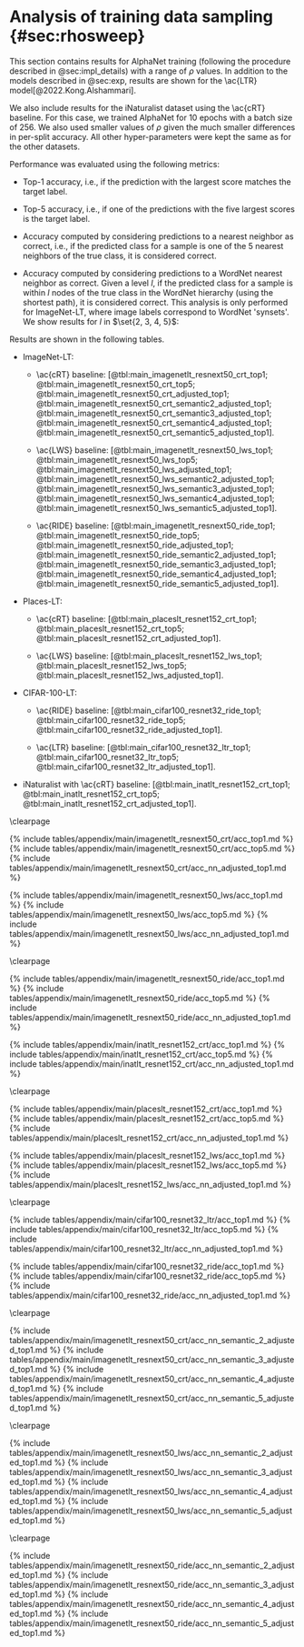 # Analysis of training data sampling {#sec:rhosweep}

This section contains results for AlphaNet training (following the
procedure described in @sec:impl_details) with a range of $\rho$ values.
In addition to the models described in @sec:exp, results are shown for
the \ac{LTR} model[@2022.Kong.Alshammari].

We also include results for the iNaturalist dataset using the \ac{cRT}
baseline. For this case, we trained AlphaNet for 10 epochs with a batch
size of 256. We also used smaller values of $\rho$ given the much
smaller differences in per-split accuracy. All other hyper-parameters
were kept the same as for the other datasets.

Performance was evaluated using the following metrics:

* Top-1 accuracy, i.e., if the prediction with the largest score matches the
  target label.

* Top-5 accuracy, i.e., if one of the predictions with the five largest scores
  is the target label.

* Accuracy computed by considering predictions to a nearest neighbor as
  correct, i.e., if the predicted class for a sample is one of the 5
  nearest neighbors of the true class, it is considered correct.

<!-- cSpell:ignore synsets -->

* Accuracy computed by considering predictions to a WordNet nearest
  neighbor as correct. Given a level $l$, if the predicted class for a
  sample is within $l$ nodes of the true class in the WordNet hierarchy
  (using the shortest path), it is considered correct. This analysis is
  only performed for ImageNet-LT, where image labels correspond to
  WordNet 'synsets'. We show results for $l$ in $\set{2, 3, 4, 5}$:

Results are shown in the following tables.

* ImageNet-LT:

    * \ac{cRT} baseline:
      [@tbl:main_imagenetlt_resnext50_crt_top1;
      @tbl:main_imagenetlt_resnext50_crt_top5;
      @tbl:main_imagenetlt_resnext50_crt_adjusted_top1;
      @tbl:main_imagenetlt_resnext50_crt_semantic2_adjusted_top1;
      @tbl:main_imagenetlt_resnext50_crt_semantic3_adjusted_top1;
      @tbl:main_imagenetlt_resnext50_crt_semantic4_adjusted_top1;
      @tbl:main_imagenetlt_resnext50_crt_semantic5_adjusted_top1].

    * \ac{LWS} baseline:
      [@tbl:main_imagenetlt_resnext50_lws_top1;
      @tbl:main_imagenetlt_resnext50_lws_top5;
      @tbl:main_imagenetlt_resnext50_lws_adjusted_top1;
      @tbl:main_imagenetlt_resnext50_lws_semantic2_adjusted_top1;
      @tbl:main_imagenetlt_resnext50_lws_semantic3_adjusted_top1;
      @tbl:main_imagenetlt_resnext50_lws_semantic4_adjusted_top1;
      @tbl:main_imagenetlt_resnext50_lws_semantic5_adjusted_top1].

    * \ac{RIDE} baseline:
      [@tbl:main_imagenetlt_resnext50_ride_top1;
      @tbl:main_imagenetlt_resnext50_ride_top5;
      @tbl:main_imagenetlt_resnext50_ride_adjusted_top1;
      @tbl:main_imagenetlt_resnext50_ride_semantic2_adjusted_top1;
      @tbl:main_imagenetlt_resnext50_ride_semantic3_adjusted_top1;
      @tbl:main_imagenetlt_resnext50_ride_semantic4_adjusted_top1;
      @tbl:main_imagenetlt_resnext50_ride_semantic5_adjusted_top1].

* Places-LT:

    * \ac{cRT} baseline:
      [@tbl:main_placeslt_resnet152_crt_top1;
      @tbl:main_placeslt_resnet152_crt_top5;
      @tbl:main_placeslt_resnet152_crt_adjusted_top1].

    * \ac{LWS} baseline:
      [@tbl:main_placeslt_resnet152_lws_top1;
      @tbl:main_placeslt_resnet152_lws_top5;
      @tbl:main_placeslt_resnet152_lws_adjusted_top1].

* CIFAR-100-LT:

    * \ac{RIDE} baseline:
      [@tbl:main_cifar100_resnet32_ride_top1;
      @tbl:main_cifar100_resnet32_ride_top5;
      @tbl:main_cifar100_resnet32_ride_adjusted_top1].

    * \ac{LTR} baseline:
      [@tbl:main_cifar100_resnet32_ltr_top1;
      @tbl:main_cifar100_resnet32_ltr_top5;
      @tbl:main_cifar100_resnet32_ltr_adjusted_top1].

* iNaturalist with \ac{cRT} baseline:
  [@tbl:main_inatlt_resnet152_crt_top1;
  @tbl:main_inatlt_resnet152_crt_top5;
  @tbl:main_inatlt_resnet152_crt_adjusted_top1].

\clearpage

{% include tables/appendix/main/imagenetlt_resnext50_crt/acc_top1.md %}
{% include tables/appendix/main/imagenetlt_resnext50_crt/acc_top5.md %}
{% include tables/appendix/main/imagenetlt_resnext50_crt/acc_nn_adjusted_top1.md %}

{% include tables/appendix/main/imagenetlt_resnext50_lws/acc_top1.md %}
{% include tables/appendix/main/imagenetlt_resnext50_lws/acc_top5.md %}
{% include tables/appendix/main/imagenetlt_resnext50_lws/acc_nn_adjusted_top1.md %}

\clearpage

{% include tables/appendix/main/imagenetlt_resnext50_ride/acc_top1.md %}
{% include tables/appendix/main/imagenetlt_resnext50_ride/acc_top5.md %}
{% include tables/appendix/main/imagenetlt_resnext50_ride/acc_nn_adjusted_top1.md %}

{% include tables/appendix/main/inatlt_resnet152_crt/acc_top1.md %}
{% include tables/appendix/main/inatlt_resnet152_crt/acc_top5.md %}
{% include tables/appendix/main/inatlt_resnet152_crt/acc_nn_adjusted_top1.md %}

\clearpage

{% include tables/appendix/main/placeslt_resnet152_crt/acc_top1.md %}
{% include tables/appendix/main/placeslt_resnet152_crt/acc_top5.md %}
{% include tables/appendix/main/placeslt_resnet152_crt/acc_nn_adjusted_top1.md %}

{% include tables/appendix/main/placeslt_resnet152_lws/acc_top1.md %}
{% include tables/appendix/main/placeslt_resnet152_lws/acc_top5.md %}
{% include tables/appendix/main/placeslt_resnet152_lws/acc_nn_adjusted_top1.md %}

\clearpage

{% include tables/appendix/main/cifar100_resnet32_ltr/acc_top1.md %}
{% include tables/appendix/main/cifar100_resnet32_ltr/acc_top5.md %}
{% include tables/appendix/main/cifar100_resnet32_ltr/acc_nn_adjusted_top1.md %}

{% include tables/appendix/main/cifar100_resnet32_ride/acc_top1.md %}
{% include tables/appendix/main/cifar100_resnet32_ride/acc_top5.md %}
{% include tables/appendix/main/cifar100_resnet32_ride/acc_nn_adjusted_top1.md %}

\clearpage

{% include tables/appendix/main/imagenetlt_resnext50_crt/acc_nn_semantic_2_adjusted_top1.md %}
{% include tables/appendix/main/imagenetlt_resnext50_crt/acc_nn_semantic_3_adjusted_top1.md %}
{% include tables/appendix/main/imagenetlt_resnext50_crt/acc_nn_semantic_4_adjusted_top1.md %}
{% include tables/appendix/main/imagenetlt_resnext50_crt/acc_nn_semantic_5_adjusted_top1.md %}

\clearpage

{% include tables/appendix/main/imagenetlt_resnext50_lws/acc_nn_semantic_2_adjusted_top1.md %}
{% include tables/appendix/main/imagenetlt_resnext50_lws/acc_nn_semantic_3_adjusted_top1.md %}
{% include tables/appendix/main/imagenetlt_resnext50_lws/acc_nn_semantic_4_adjusted_top1.md %}
{% include tables/appendix/main/imagenetlt_resnext50_lws/acc_nn_semantic_5_adjusted_top1.md %}

\clearpage

{% include tables/appendix/main/imagenetlt_resnext50_ride/acc_nn_semantic_2_adjusted_top1.md %}
{% include tables/appendix/main/imagenetlt_resnext50_ride/acc_nn_semantic_3_adjusted_top1.md %}
{% include tables/appendix/main/imagenetlt_resnext50_ride/acc_nn_semantic_4_adjusted_top1.md %}
{% include tables/appendix/main/imagenetlt_resnext50_ride/acc_nn_semantic_5_adjusted_top1.md %}
